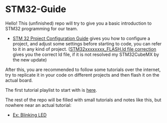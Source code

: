 # STM32-Guide

Hello! This (unfinished) repo will try to give you a basic introduction to STM32 programming for our team.

- [STM 32 Project Configuration Guide](STM32-Project-Configuration-Guide.md) gives you how to configure a project, and adjust some settings before starting to code, you can refer to it in any kind of project. ([STM32xxxxxxxx_FLASH.ld file correction](STM32xxxxxxxx_FLASH.ld%20file%20correction) gives you the correct ld file, if it is not resolved my STM32CubeMX by the new update)

After this, you are recommended to follow some tutorials over the internet, try to replicate it in your code on different projects and then flash it on the actual board.

The first tutorial playlist to start with is [here](https://youtube.com/playlist?list=PLNyfXcjhOAwO5HNTKpZPsqBhelLF2rWQx&si=JP6wjN-cqGAb2lGn).

The rest of the repo will be filled with small tutorials and notes like this, but nowhere near an actual tutorial:
- [Ex: Blinking LED](Ex-Blinking-LED.md)


